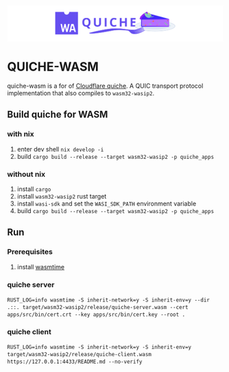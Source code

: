 ![quiche-wasm](quiche-wasm.svg)

# QUICHE-WASM

quiche-wasm is a for of [Cloudflare quiche]. A QUIC transport protocol implementation that also compiles to `wasm32-wasip2`.

[Cloudflare quiche]: https://github.com/cloudflare/quiche

## Build quiche for WASM

### with nix
1. enter dev shell `nix develop -i`
2. build `cargo build --release --target wasm32-wasip2 -p quiche_apps`

### without nix
1. install `cargo`
2. install `wasm32-wasip2` rust target
3. install `wasi-sdk` and set the `WASI_SDK_PATH` environment variable
4. build `cargo build --release --target wasm32-wasip2 -p quiche_apps`

## Run

### Prerequisites
1. install [wasmtime]

[wasmtime]: https://github.com/bytecodealliance/wasmtime

### quiche server
`RUST_LOG=info wasmtime -S inherit-network=y -S inherit-env=y --dir .::. target/wasm32-wasip2/release/quiche-server.wasm --cert apps/src/bin/cert.crt --key apps/src/bin/cert.key --root .`

### quiche client
`RUST_LOG=info wasmtime -S inherit-network=y -S inherit-env=y target/wasm32-wasip2/release/quiche-client.wasm https://127.0.0.1:4433/README.md --no-verify`

